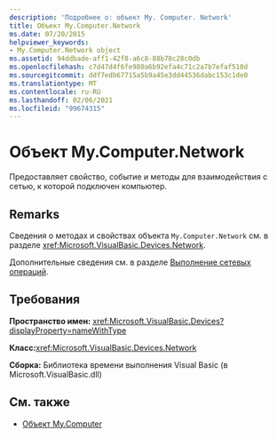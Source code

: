 ```yaml
---
description: 'Подробнее о: объект My. Computer. Network'
title: Объект My.Computer.Network
ms.date: 07/20/2015
helpviewer_keywords:
- My.Computer.Network object
ms.assetid: 94ddbade-aff1-42f8-a6c8-88b78c28c0db
ms.openlocfilehash: c7d47d4f6fe980a6b92efa4c71c2a7b7efaf510d
ms.sourcegitcommit: ddf7edb67715a5b9a45e3dd44536dabc153c1de0
ms.translationtype: MT
ms.contentlocale: ru-RU
ms.lasthandoff: 02/06/2021
ms.locfileid: "99674315"
---
```

# <a name="mycomputernetwork-object"></a>Объект My.Computer.Network

Предоставляет свойство, событие и методы для взаимодействия с сетью, к которой подключен компьютер.  
  
## <a name="remarks"></a>Remarks  

 Сведения о методах и свойствах объекта `My.Computer.Network` см. в разделе <xref:Microsoft.VisualBasic.Devices.Network>.  
  
 Дополнительные сведения см. в разделе [Выполнение сетевых операций](../../developing-apps/programming/computer-resources/performing-network-operations.md).  
  
## <a name="requirements"></a>Требования  

 **Пространство имен:** <xref:Microsoft.VisualBasic.Devices?displayProperty=nameWithType>  
  
 **Класс:**<xref:Microsoft.VisualBasic.Devices.Network>  
  
 **Сборка:** Библиотека времени выполнения Visual Basic (в Microsoft.VisualBasic.dll)  
  
## <a name="see-also"></a>См. также

- [Объект My.Computer](my-computer-object.md)
